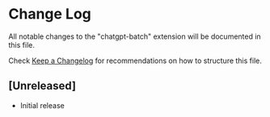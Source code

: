 # Change Log

All notable changes to the "chatgpt-batch" extension will be documented in this file.

Check [Keep a Changelog](http://keepachangelog.com/) for recommendations on how to structure this file.

## [Unreleased]

- Initial release